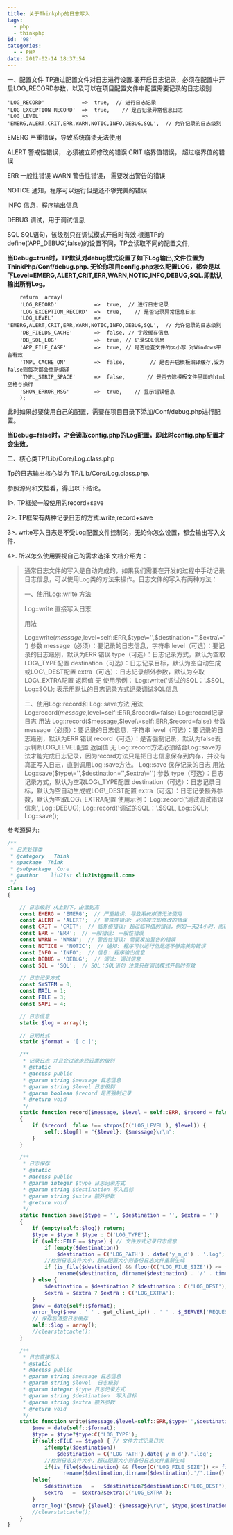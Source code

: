 ```yaml
---
title: 关于Thinkphp的日志写入
tags:
  - php
  - thinkphp
id: '98'
categories:
  - - PHP
date: 2017-02-14 18:37:54
---
```

一、配置文件 TP通过配置文件对日志进行设置.要开启日志记录，必须在配置中开启LOG\_RECORD参数，以及可以在项目配置文件中配置需要记录的日志级别

```
'LOG_RECORD'            =>  true,  // 进行日志记录
'LOG_EXCEPTION_RECORD'  =>  true,    // 是否记录异常信息日志
'LOG_LEVEL'             =>  'EMERG,ALERT,CRIT,ERR,WARN,NOTIC,INFO,DEBUG,SQL',  // 允许记录的日志级别
```
EMERG 严重错误，导致系统崩溃无法使用 

ALERT 警戒性错误， 必须被立即修改的错误 CRIT 临界值错误， 超过临界值的错误 

ERR 一般性错误 WARN 警告性错误， 需要发出警告的错误 

NOTICE 通知，程序可以运行但是还不够完美的错误

INFO 信息，程序输出信息 

DEBUG 调试，用于调试信息 

SQL SQL语句，该级别只在调试模式开启时有效 
根据TP的define(‘APP\_DEBUG’,false)的设置不同，TP会读取不同的配置文件, 

**当Debug=true时，TP默认对debug模式设置了如下Log输出,文件位置为ThinkPhp/Conf/debug.php. 无论你项目config.php怎么配置LOG，都会是以下Level=EMERG,ALERT,CRIT,ERR,WARN,NOTIC,INFO,DEBUG,SQL.即默认输出所有Log。**

```
    return  array(
    'LOG_RECORD'            =>  true,  // 进行日志记录
    'LOG_EXCEPTION_RECORD'  =>  true,    // 是否记录异常信息日志
    'LOG_LEVEL'             =>  'EMERG,ALERT,CRIT,ERR,WARN,NOTIC,INFO,DEBUG,SQL',  // 允许记录的日志级别
    'DB_FIELDS_CACHE'       =>  false, // 字段缓存信息
    'DB_SQL_LOG'            =>  true, // 记录SQL信息
    'APP_FILE_CASE'         =>  true, // 是否检查文件的大小写 对Windows平台有效
    'TMPL_CACHE_ON'         =>  false,        // 是否开启模板编译缓存,设为false则每次都会重新编译
    'TMPL_STRIP_SPACE'      =>  false,       // 是否去除模板文件里面的html空格与换行
    'SHOW_ERROR_MSG'        =>  true,    // 显示错误信息
    );

```

此时如果想要使用自己的配置，需要在项目目录下添加/Conf/debug.php进行配置。 

**当Debug=false时，才会读取config.php的Log配置，即此时config.php配置才会生效。** 

二、核心类TP/Lib/Core/Log.class.php 

Tp的日志输出核心类为 TP/Lib/Core/Log.class.php. 

参照源码和文档看，得出以下结论。 

1>. TP框架一般使用的record+save 

2>. TP框架有两种记录日志的方式:write,record+save 

3>. write写入日志是不受Log配置文件控制的，无论你怎么设置，都会输出写入文件. 

4>. 所以怎么使用要视自己的需求选择 文档介绍为：

> 通常日志文件的写入是自动完成的，如果我们需要在开发的过程中手动记录日志信息，可以使用Log类的方法来操作。日志文件的写入有两种方法： 
>
> 一、使用Log::write 方法
>
>  Log::write 直接写入日志 
>
> 用法 
>
> Log::write($message,$level\=self::ERR,$type\='',$destination\='',$extra\='') 
参数 
message（必须）：要记录的日志信息，字符串 
level（可选）：要记录的日志级别，默认为ERR 错误 
type（可选）：日志记录方式，默认为空取LOG\_TYPE配置 
destination（可选）：日志记录目标，默认为空自动生成或LOG\_DEST配置 
extra（可选）：日志记录额外参数，默认为空取LOG\_EXTRA配置 
返回值 无 
使用示例： 
Log::write('调试的SQL：'.$SQL, Log::SQL); 
表示用默认的日志记录方式记录调试SQL信息
>
> 二、使用Log::record和 Log::save方法 
用法 Log::record($message,$level\=self::ERR,$record\=false) 
Log::record记录日志 
用法 Log::record($message,$level\=self::ERR,$record\=false) 
参数 
message（必须）：要记录的日志信息，字符串 
level（可选）：要记录的日志级别，默认为ERR 错误 
record（可选）：是否强制记录，默认为false表示判断LOG\_LEVEL配置 
返回值 无 
Log::record方法必须结合Log::save方法才能完成日志记录，因为record方法只是把日志信息保存到内存，并没有真正写入日志，直到调用Log::save方法。 
Log::save 保存记录的日志 
用法 Log::save($type\='',$destination\='',$extra\='') 
参数 
type（可选）：日志记录方式，默认为空取LOG\_TYPE配置 
destination（可选）：日志记录目标，默认为空自动生成或LOG\_DEST配置 
extra（可选）：日志记录额外参数，默认为空取LOG\_EXTRA配置 
使用示例： 
Log::record('测试调试错误信息', Log::DEBUG); 
Log::record('调试的SQL：'.$SQL, Log::SQL); 
Log::save();

参考源码为:

```php
/**
 * 日志处理类
 * @category   Think
 * @package  Think
 * @subpackage  Core
 * @author    liu21st <liu21st@gmail.com>
 */
class Log
{

    // 日志级别 从上到下，由低到高
    const EMERG = 'EMERG';  // 严重错误: 导致系统崩溃无法使用
    const ALERT = 'ALERT';  // 警戒性错误: 必须被立即修改的错误
    const CRIT = 'CRIT';  // 临界值错误: 超过临界值的错误，例如一天24小时，而输入的是25小时这样
    const ERR = 'ERR';  // 一般错误: 一般性错误
    const WARN = 'WARN';  // 警告性错误: 需要发出警告的错误
    const NOTICE = 'NOTIC';  // 通知: 程序可以运行但是还不够完美的错误
    const INFO = 'INFO';  // 信息: 程序输出信息
    const DEBUG = 'DEBUG';  // 调试: 调试信息
    const SQL = 'SQL';  // SQL：SQL语句 注意只在调试模式开启时有效

    // 日志记录方式
    const SYSTEM = 0;
    const MAIL = 1;
    const FILE = 3;
    const SAPI = 4;

    // 日志信息
    static $log = array();

    // 日期格式
    static $format = '[ c ]';

    /**
     * 记录日志 并且会过滤未经设置的级别
     * @static
     * @access public
     * @param string $message 日志信息
     * @param string $level 日志级别
     * @param boolean $record 是否强制记录
     * @return void
     */
    static function record($message, $level = self::ERR, $record = false)
    {
        if ($record  false !== strpos(C('LOG_LEVEL'), $level)) {
            self::$log[] = "{$level}: {$message}\r\n";
        }
    }

    /**
     * 日志保存
     * @static
     * @access public
     * @param integer $type 日志记录方式
     * @param string $destination 写入目标
     * @param string $extra 额外参数
     * @return void
     */
    static function save($type = '', $destination = '', $extra = '')
    {
        if (empty(self::$log)) return;
        $type = $type ? $type : C('LOG_TYPE');
        if (self::FILE == $type) { // 文件方式记录日志信息
            if (empty($destination))
                $destination = C('LOG_PATH') . date('y_m_d') . '.log';
            //检测日志文件大小，超过配置大小则备份日志文件重新生成
            if (is_file($destination) && floor(C('LOG_FILE_SIZE')) <= filesize($destination))
                rename($destination, dirname($destination) . '/' . time() . '-' . basename($destination));
        } else {
            $destination = $destination ? $destination : C('LOG_DEST');
            $extra = $extra ? $extra : C('LOG_EXTRA');
        }
        $now = date(self::$format);
        error_log($now . ' ' . get_client_ip() . ' ' . $_SERVER['REQUEST_URI'] . "\r\n" . implode('', self::$log) . "\r\n", $type, $destination, $extra);
        // 保存后清空日志缓存
        self::$log = array();
        //clearstatcache();
    }

    /**
     * 日志直接写入
     * @static
     * @access public
     * @param string $message 日志信息
     * @param string $level  日志级别
     * @param integer $type 日志记录方式
     * @param string $destination  写入目标
     * @param string $extra 额外参数
     * @return void
     */
    static function write($message,$level=self::ERR,$type='',$destination='',$extra='') {
        $now = date(self::$format);
        $type = $type?$type:C('LOG_TYPE');
        if(self::FILE == $type) { // 文件方式记录日志
            if(empty($destination))
                $destination = C('LOG_PATH').date('y_m_d').'.log';
            //检测日志文件大小，超过配置大小则备份日志文件重新生成
            if(is_file($destination) && floor(C('LOG_FILE_SIZE')) <= filesize($destination) )
                  rename($destination,dirname($destination).'/'.time().'-'.basename($destination));
        }else{
            $destination   =   $destination?$destination:C('LOG_DEST');
            $extra   =  $extra?$extra:C('LOG_EXTRA');
        }
        error_log("{$now} {$level}: {$message}\r\n", $type,$destination,$extra );
        //clearstatcache();
    }
}
```
